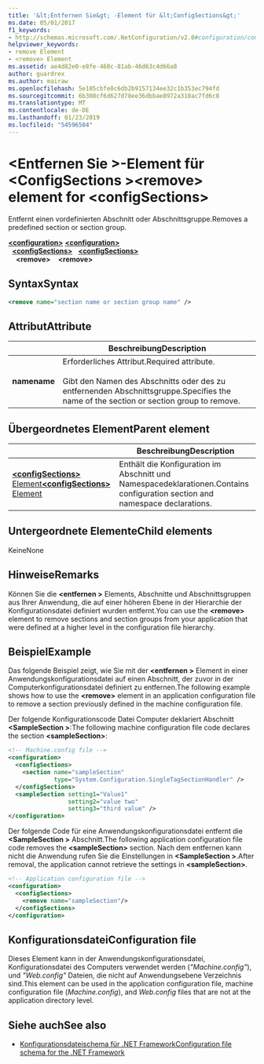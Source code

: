 ```yaml
---
title: '&lt;Entfernen Sie&gt; -Element für &lt;ConfigSections&gt;'
ms.date: 05/01/2017
f1_keywords:
- http://schemas.microsoft.com/.NetConfiguration/v2.0#configuration/configSections/remove
helpviewer_keywords:
- remove Element
- <remove> Element
ms.assetid: ae4d82e0-e8fe-468c-81ab-46d63c4d66a8
author: guardrex
ms.author: mairaw
ms.openlocfilehash: 5e105cbfe0c6db2b9157134ee32c1b353ec794fd
ms.sourcegitcommit: 6b308cf6d627d78ee36dbbae8972a310ac7fd6c8
ms.translationtype: MT
ms.contentlocale: de-DE
ms.lasthandoff: 01/23/2019
ms.locfileid: "54596504"
---
```

# <a name="remove-element-for-configsections"></a><span data-ttu-id="97531-102">\<Entfernen Sie >-Element für \<ConfigSections ></span><span class="sxs-lookup"><span data-stu-id="97531-102">\<remove> element for \<configSections></span></span>

<span data-ttu-id="97531-103">Entfernt einen vordefinierten Abschnitt oder Abschnittsgruppe.</span><span class="sxs-lookup"><span data-stu-id="97531-103">Removes a predefined section or section group.</span></span>

<span data-ttu-id="97531-104">[**\<configuration>**](~/docs/framework/configure-apps/file-schema/configuration-element.md) </span><span class="sxs-lookup"><span data-stu-id="97531-104">[**\<configuration>**](~/docs/framework/configure-apps/file-schema/configuration-element.md) </span></span>  
<span data-ttu-id="97531-105">&nbsp;&nbsp;[**\<configSections>**](~/docs/framework/configure-apps/file-schema/configsections-element-for-configuration.md) </span><span class="sxs-lookup"><span data-stu-id="97531-105">&nbsp;&nbsp;[**\<configSections>**](~/docs/framework/configure-apps/file-schema/configsections-element-for-configuration.md) </span></span>  
<span data-ttu-id="97531-106">&nbsp;&nbsp;&nbsp;&nbsp;**\<remove>**</span><span class="sxs-lookup"><span data-stu-id="97531-106">&nbsp;&nbsp;&nbsp;&nbsp;**\<remove>**</span></span>

## <a name="syntax"></a><span data-ttu-id="97531-107">Syntax</span><span class="sxs-lookup"><span data-stu-id="97531-107">Syntax</span></span>

```xml
<remove name="section name or section group name" />
```

## <a name="attribute"></a><span data-ttu-id="97531-108">Attribut</span><span class="sxs-lookup"><span data-stu-id="97531-108">Attribute</span></span>

|           | <span data-ttu-id="97531-109">Beschreibung</span><span class="sxs-lookup"><span data-stu-id="97531-109">Description</span></span> |
| --------- | ----------- |
| <span data-ttu-id="97531-110">**name**</span><span class="sxs-lookup"><span data-stu-id="97531-110">**name**</span></span>  | <span data-ttu-id="97531-111">Erforderliches Attribut.</span><span class="sxs-lookup"><span data-stu-id="97531-111">Required attribute.</span></span><br><br><span data-ttu-id="97531-112">Gibt den Namen des Abschnitts oder des zu entfernenden Abschnittsgruppe.</span><span class="sxs-lookup"><span data-stu-id="97531-112">Specifies the name of the section or section group to remove.</span></span> |

## <a name="parent-element"></a><span data-ttu-id="97531-113">Übergeordnetes Element</span><span class="sxs-lookup"><span data-stu-id="97531-113">Parent element</span></span>

|     | <span data-ttu-id="97531-114">Beschreibung</span><span class="sxs-lookup"><span data-stu-id="97531-114">Description</span></span> |
| --- | ----------- |
| [<span data-ttu-id="97531-115">**\<configSections>** Element</span><span class="sxs-lookup"><span data-stu-id="97531-115">**\<configSections>** Element</span></span>](~/docs/framework/configure-apps/file-schema/configsections-element-for-configuration.md) | <span data-ttu-id="97531-116">Enthält die Konfiguration im Abschnitt und Namespacedeklarationen.</span><span class="sxs-lookup"><span data-stu-id="97531-116">Contains configuration section and namespace declarations.</span></span> |

## <a name="child-elements"></a><span data-ttu-id="97531-117">Untergeordnete Elemente</span><span class="sxs-lookup"><span data-stu-id="97531-117">Child elements</span></span>

<span data-ttu-id="97531-118">Keine</span><span class="sxs-lookup"><span data-stu-id="97531-118">None</span></span>

## <a name="remarks"></a><span data-ttu-id="97531-119">Hinweise</span><span class="sxs-lookup"><span data-stu-id="97531-119">Remarks</span></span>

<span data-ttu-id="97531-120">Können Sie die  **\<entfernen >** Elements, Abschnitte und Abschnittsgruppen aus Ihrer Anwendung, die auf einer höheren Ebene in der Hierarchie der Konfigurationsdatei definiert wurden entfernt.</span><span class="sxs-lookup"><span data-stu-id="97531-120">You can use the **\<remove>** element to remove sections and section groups from your application that were defined at a higher level in the configuration file hierarchy.</span></span>

## <a name="example"></a><span data-ttu-id="97531-121">Beispiel</span><span class="sxs-lookup"><span data-stu-id="97531-121">Example</span></span>

<span data-ttu-id="97531-122">Das folgende Beispiel zeigt, wie Sie mit der  **\<entfernen >** Element in einer Anwendungskonfigurationsdatei auf einen Abschnitt, der zuvor in der Computerkonfigurationsdatei definiert zu entfernen.</span><span class="sxs-lookup"><span data-stu-id="97531-122">The following example shows how to use the **\<remove>** element in an application configuration file to remove a section previously defined in the machine configuration file.</span></span>

<span data-ttu-id="97531-123">Der folgende Konfigurationscode Datei Computer deklariert Abschnitt  **\<SampleSection >**:</span><span class="sxs-lookup"><span data-stu-id="97531-123">The following machine configuration file code declares the section **\<sampleSection>**:</span></span>

```xml
<!-- Machine.config file -->
<configuration>
  <configSections>
    <section name="sampleSection"
             type="System.Configuration.SingleTagSectionHandler" />
  </configSections>
  <sampleSection setting1="Value1" 
                 setting2="value two" 
                 setting3="third value" />
</configuration>
```

<span data-ttu-id="97531-124">Der folgende Code für eine Anwendungskonfigurationsdatei entfernt die  **\<SampleSection >** Abschnitt.</span><span class="sxs-lookup"><span data-stu-id="97531-124">The following application configuration file code removes the **\<sampleSection>** section.</span></span> <span data-ttu-id="97531-125">Nach dem entfernen kann nicht die Anwendung rufen Sie die Einstellungen in  **\<SampleSection >**.</span><span class="sxs-lookup"><span data-stu-id="97531-125">After removal, the application cannot retrieve the settings in **\<sampleSection>**.</span></span>

```xml
<!-- Application configuration file -->
<configuration>
  <configSections>
    <remove name="sampleSection"/>
  </configSections>
</configuration>
```

## <a name="configuration-file"></a><span data-ttu-id="97531-126">Konfigurationsdatei</span><span class="sxs-lookup"><span data-stu-id="97531-126">Configuration file</span></span>

<span data-ttu-id="97531-127">Dieses Element kann in der Anwendungskonfigurationsdatei, Konfigurationsdatei des Computers verwendet werden (*"Machine.config"*), und *"Web.config"* Dateien, die nicht auf Anwendungsebene Verzeichnis sind.</span><span class="sxs-lookup"><span data-stu-id="97531-127">This element can be used in the application configuration file, machine configuration file (*Machine.config*), and *Web.config* files that are not at the application directory level.</span></span>

## <a name="see-also"></a><span data-ttu-id="97531-128">Siehe auch</span><span class="sxs-lookup"><span data-stu-id="97531-128">See also</span></span>

- [<span data-ttu-id="97531-129">Konfigurationsdateischema für .NET Framework</span><span class="sxs-lookup"><span data-stu-id="97531-129">Configuration file schema for the .NET Framework</span></span>](~/docs/framework/configure-apps/file-schema/index.md)
